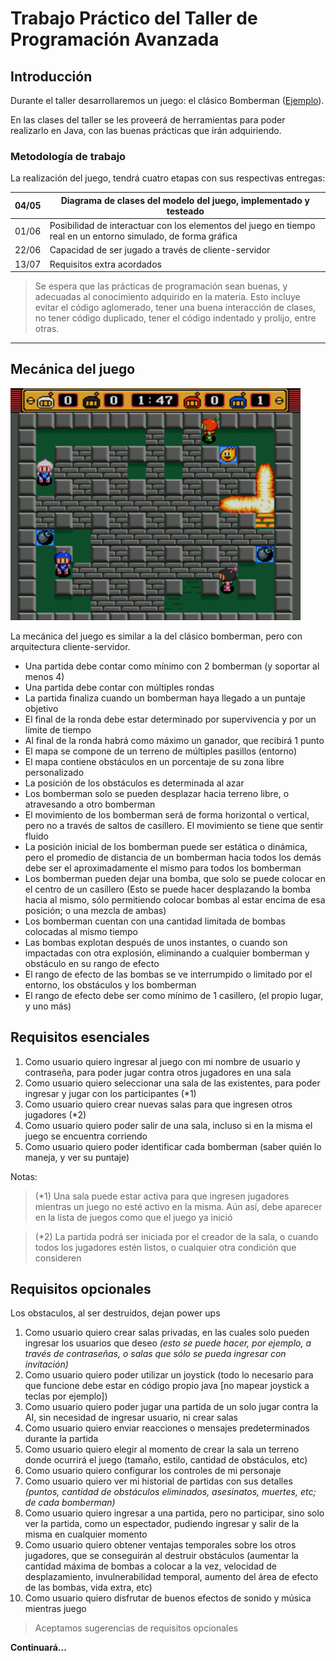 	 	 	
# Trabajo Práctico del Taller de Programación Avanzada

## Introducción
Durante el taller desarrollaremos un juego: el clásico Bomberman ([Ejemplo](https://play.google.com/store/apps/details?id=com.hyperkani.bomberfriends)).

En las clases del taller se les proveerá de herramientas para poder realizarlo en Java, con las buenas prácticas que irán adquiriendo.


### Metodología de trabajo
La realización del juego, tendrá cuatro etapas con sus respectivas entregas:

| 04/05 | Diagrama de clases del modelo del juego, implementado y testeado                                               |
|-------|----------------------------------------------------------------------------------------------------------------|
| 01/06 | Posibilidad de interactuar con los elementos del juego en tiempo real en un entorno simulado, de forma gráfica |
| 22/06 | Capacidad de ser jugado a través de cliente-servidor                                                           |
| 13/07 | Requisitos extra acordados                                                                                     |


> Se espera que las prácticas de programación sean buenas, y adecuadas al conocimiento adquirido en la materia.
> Esto incluye evitar el código aglomerado, tener una buena interacción de clases, no tener código duplicado, tener el código indentado y prolijo, entre otras.


---


## Mecánica del juego

![Example](example.jpg)

La mecánica del juego es similar a la del clásico bomberman, pero con arquitectura cliente-servidor.
* Una partida debe contar como mínimo con 2 bomberman (y soportar al menos 4)
* Una partida debe contar con múltiples rondas
* La partida finaliza cuando un bomberman haya llegado a un puntaje objetivo
* El final de la ronda debe estar determinado por supervivencia y por un límite de tiempo
* Al final de la ronda habrá como máximo un ganador, que recibirá 1 punto
* El mapa se compone de un terreno de múltiples pasillos (entorno)
* El mapa contiene obstáculos en un porcentaje de su zona libre personalizado
* La posición de los obstáculos es determinada al azar
* Los bomberman solo se pueden desplazar hacia terreno libre, o atravesando a otro bomberman
* El movimiento de los bomberman será de forma horizontal o vertical, pero no a través de saltos de casillero. El movimiento se tiene que sentir fluido
* La posición inicial de los bomberman puede ser estática o dinámica, pero el promedio de distancia de un bomberman hacia todos los demás debe ser el aproximadamente el mismo para todos los bomberman
* Los bomberman pueden dejar una bomba, que solo se puede colocar en el centro de un casillero (Esto se puede hacer desplazando la bomba hacia al mismo, sólo permitiendo colocar bombas al estar encima de esa posición; o una mezcla de ambas)
* Los bomberman cuentan con una cantidad limitada de bombas colocadas al mismo tiempo
* Las bombas explotan después de unos instantes, o cuando son impactadas con otra explosión, eliminando a cualquier bomberman y obstáculo en su rango de efecto
* El rango de efecto de las bombas se ve interrumpido o limitado por el entorno, los obstáculos y los bomberman
* El rango de efecto debe ser como mínimo de 1 casillero, (el propio lugar, y uno más)



## Requisitos esenciales

1. Como usuario quiero ingresar al juego con mi nombre de usuario y contraseña, para poder jugar contra otros jugadores en una sala
2. Como usuario quiero seleccionar una sala de las existentes, para poder ingresar y jugar con los participantes (*1)
3. Como usuario quiero crear nuevas salas para que ingresen otros jugadores (*2)
4. Como usuario quiero poder salir de una sala, incluso si en la misma el juego se encuentra corriendo
5. Como usuario quiero poder identificar cada bomberman (saber quién lo maneja, y ver su puntaje)

Notas:
> (*1) Una sala puede estar activa para que ingresen jugadores mientras un juego no esté activo en la misma. Aún así, debe aparecer en la lista de juegos como que el juego ya inició

> (*2) La partida podrá ser iniciada por el creador de la sala, o cuando todos los jugadores estén listos, o cualquier otra condición que consideren


## Requisitos opcionales

Los obstaculos, al ser destruidos, dejan power ups

1. Como usuario quiero crear salas privadas, en las cuales solo pueden ingresar los usuarios que deseo *(esto se puede hacer, por ejemplo, a través de contraseñas, o salas que sólo se pueda ingresar con invitación)*
2. Como usuario quiero poder utilizar un joystick (todo lo necesario para que funcione debe estar en código propio java [no mapear joystick a teclas por ejemplo])
3. Como usuario quiero poder jugar una partida de un solo jugar contra la AI, sin necesidad de ingresar usuario, ni crear salas
4. Como usuario quiero enviar reacciones o mensajes predeterminados durante la partida
5. Como usuario quiero elegir al momento de crear la sala un terreno donde ocurrirá el juego (tamaño, estilo, cantidad de obstáculos, etc)
6. Como usuario quiero configurar los controles de mi personaje
7. Como usuario quiero ver mi historial de partidas con sus detalles *(puntos, cantidad de obstáculos eliminados, asesinatos, muertes, etc; de cada bomberman)*
8. Como usuario quiero ingresar a una partida, pero no participar, sino solo ver la partida, como un espectador, pudiendo ingresar y salir de la misma en cualquier momento
9. Como usuario quiero obtener ventajas temporales sobre los otros jugadores, que se conseguirán al destruir obstáculos (aumentar la cantidad máxima de bombas a colocar a la vez, velocidad de desplazamiento, invulnerabilidad temporal, aumento del área de efecto de las bombas, vida extra, etc)
10. Como usuario quiero disfrutar de buenos efectos de sonido y música mientras juego

> Aceptamos sugerencias de requisitos opcionales


**Continuará...**
